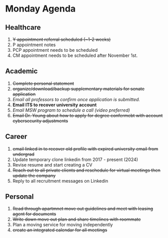 # Monday Agenda

## Healthcare 
1. ~~Y appointment referral scheduled (~1-2 weeks)~~
2. P appointment notes
3. PCP appointment needs to be scheduled
4. CM appointment needs to be scheduled after November 1st.

## Academic
1. ~~Complete personal statement~~ 
2. ~~organize/download/backup supplementary materials for senate application~~
3. _Email all professors to confirm once application is submitted._
4. **Email ITS to recover university account**
5. _Email MSW program to schedule a call (video preferred)_
6. ~~Email Dr. Young about how to apply for degree confermebt with account cybersecurity adjustments~~

## Career
1. ~~email linked in to recover old profile with expired university email from undergrad~~
2. Update temporary clone linkedin from 2017 - present (2024)
3. Revise resume and start creating a CV
4. ~~Reach out to all private clients and reschedule for virtual meetings then update the company~~
5. Reply to all recruitment messages on Linkedin

## Personal 
1. ~~Read through apartmnet move out guidelines and meet with leasing agent for documents~~
2. ~~Write down move out plan and share timelines with roommate~~
3. Plan a moving service for moving independently
4. ~~create an integrated calendar for all meetings~~
